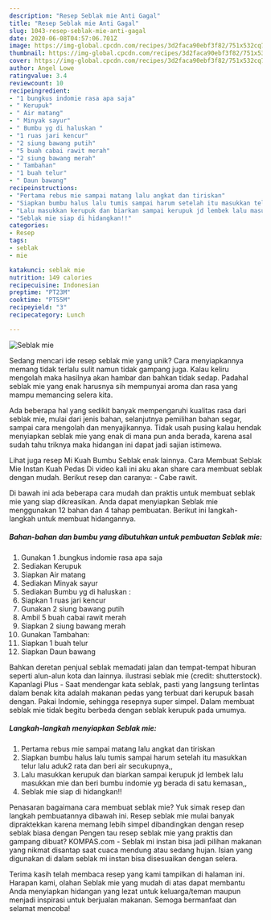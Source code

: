 ```yaml
---
description: "Resep Seblak mie Anti Gagal"
title: "Resep Seblak mie Anti Gagal"
slug: 1043-resep-seblak-mie-anti-gagal
date: 2020-06-08T04:57:06.701Z
image: https://img-global.cpcdn.com/recipes/3d2faca90ebf3f82/751x532cq70/seblak-mie-foto-resep-utama.jpg
thumbnail: https://img-global.cpcdn.com/recipes/3d2faca90ebf3f82/751x532cq70/seblak-mie-foto-resep-utama.jpg
cover: https://img-global.cpcdn.com/recipes/3d2faca90ebf3f82/751x532cq70/seblak-mie-foto-resep-utama.jpg
author: Angel Lowe
ratingvalue: 3.4
reviewcount: 10
recipeingredient:
- "1 bungkus indomie rasa apa saja"
- " Kerupuk"
- " Air matang"
- " Minyak sayur"
- " Bumbu yg di haluskan "
- "1 ruas jari kencur"
- "2 siung bawang putih"
- "5 buah cabai rawit merah"
- "2 siung bawang merah"
- " Tambahan"
- "1 buah telur"
- " Daun bawang"
recipeinstructions:
- "Pertama rebus mie sampai matang lalu angkat dan tiriskan"
- "Siapkan bumbu halus lalu tumis sampai harum setelah itu masukkan telur lalu aduk2 rata dan beri air secukupnya,,"
- "Lalu masukkan kerupuk dan biarkan sampai kerupuk jd lembek lalu masukkan mie dan beri bumbu indomie yg berada di satu kemasan,,"
- "Seblak mie siap di hidangkan!!"
categories:
- Resep
tags:
- seblak
- mie

katakunci: seblak mie 
nutrition: 149 calories
recipecuisine: Indonesian
preptime: "PT23M"
cooktime: "PT55M"
recipeyield: "3"
recipecategory: Lunch

---
```



![Seblak mie](https://img-global.cpcdn.com/recipes/3d2faca90ebf3f82/751x532cq70/seblak-mie-foto-resep-utama.jpg)

Sedang mencari ide resep seblak mie yang unik? Cara menyiapkannya memang tidak terlalu sulit namun tidak gampang juga. Kalau keliru mengolah maka hasilnya akan hambar dan bahkan tidak sedap. Padahal seblak mie yang enak harusnya sih mempunyai aroma dan rasa yang mampu memancing selera kita.

Ada beberapa hal yang sedikit banyak mempengaruhi kualitas rasa dari seblak mie, mulai dari jenis bahan, selanjutnya pemilihan bahan segar, sampai cara mengolah dan menyajikannya. Tidak usah pusing kalau hendak menyiapkan seblak mie yang enak di mana pun anda berada, karena asal sudah tahu triknya maka hidangan ini dapat jadi sajian istimewa.

Lihat juga resep Mi Kuah Bumbu Seblak enak lainnya. Cara Membuat Seblak Mie Instan Kuah Pedas Di video kali ini aku akan share cara membuat seblak dengan mudah. Berikut resep dan caranya: - Cabe rawit.


Di bawah ini ada beberapa cara mudah dan praktis untuk membuat seblak mie yang siap dikreasikan. Anda dapat menyiapkan Seblak mie menggunakan 12 bahan dan 4 tahap pembuatan. Berikut ini langkah-langkah untuk membuat hidangannya.

<!--inarticleads1-->

##### Bahan-bahan dan bumbu yang dibutuhkan untuk pembuatan Seblak mie:

1. Gunakan 1 .bungkus indomie rasa apa saja
1. Sediakan  Kerupuk
1. Siapkan  Air matang
1. Sediakan  Minyak sayur
1. Sediakan  Bumbu yg di haluskan :
1. Siapkan 1 ruas jari kencur
1. Gunakan 2 siung bawang putih
1. Ambil 5 buah cabai rawit merah
1. Siapkan 2 siung bawang merah
1. Gunakan  Tambahan:
1. Siapkan 1 buah telur
1. Siapkan  Daun bawang


Bahkan deretan penjual seblak memadati jalan dan tempat-tempat hiburan seperti alun-alun kota dan lainnya. ilustrasi seblak mie (credit: shutterstock). Kapanlagi Plus - Saat mendengar kata seblak, pasti yang langsung terlintas dalam benak kita adalah makanan pedas yang terbuat dari kerupuk basah dengan. Pakai Indomie, sehingga resepnya super simpel. Dalam membuat seblak mie tidak begitu berbeda dengan seblak kerupuk pada umumya. 

<!--inarticleads2-->

##### Langkah-langkah menyiapkan Seblak mie:

1. Pertama rebus mie sampai matang lalu angkat dan tiriskan
1. Siapkan bumbu halus lalu tumis sampai harum setelah itu masukkan telur lalu aduk2 rata dan beri air secukupnya,,
1. Lalu masukkan kerupuk dan biarkan sampai kerupuk jd lembek lalu masukkan mie dan beri bumbu indomie yg berada di satu kemasan,,
1. Seblak mie siap di hidangkan!!


Penasaran bagaimana cara membuat seblak mie? Yuk simak resep dan langkah pembuatannya dibawah ini. Resep seblak mie mulai banyak dipraktekkan karena memang lebih simpel dibandingkan dengan resep seblak biasa dengan Pengen tau resep seblak mie yang praktis dan gampang dibuat? KOMPAS.com - Seblak mi instan bisa jadi pilihan makanan yang nikmat disantap saat cuaca mendung atau sedang hujan. Isian yang digunakan di dalam seblak mi instan bisa disesuaikan dengan selera. 

Terima kasih telah membaca resep yang kami tampilkan di halaman ini. Harapan kami, olahan Seblak mie yang mudah di atas dapat membantu Anda menyiapkan hidangan yang lezat untuk keluarga/teman maupun menjadi inspirasi untuk berjualan makanan. Semoga bermanfaat dan selamat mencoba!
